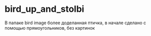 # bird_up_and_stolbi
В папаке bird image более доделанная птичка, в начале сделано с помощью прямоугольников, без картинок
